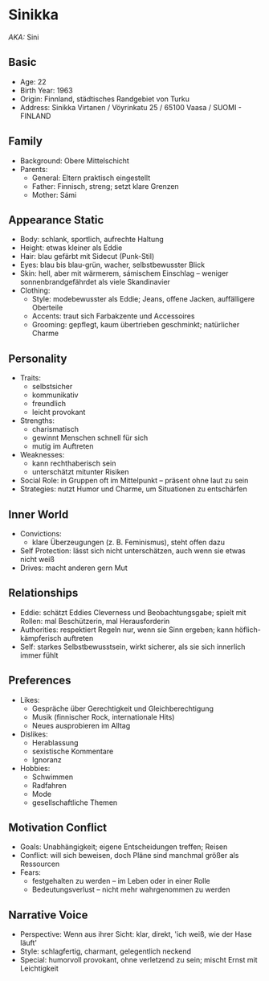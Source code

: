 # Sinikka

_AKA:_ Sini

## Basic
- Age: 22
- Birth Year: 1963
- Origin: Finnland, städtisches Randgebiet von Turku
- Address: Sinikka Virtanen / Vöyrinkatu 25 / 65100 Vaasa / SUOMI - FINLAND

## Family
- Background: Obere Mittelschicht
- Parents:
  - General: Eltern praktisch eingestellt
  - Father: Finnisch, streng; setzt klare Grenzen
  - Mother: Sámi

## Appearance Static
- Body: schlank, sportlich, aufrechte Haltung
- Height: etwas kleiner als Eddie
- Hair: blau gefärbt mit Sidecut (Punk-Stil)
- Eyes: blau bis blau-grün, wacher, selbstbewusster Blick
- Skin: hell, aber mit wärmerem, sámischem Einschlag – weniger sonnenbrandgefährdet als viele Skandinavier
- Clothing:
  - Style: modebewusster als Eddie; Jeans, offene Jacken, auffälligere Oberteile
  - Accents: traut sich Farbakzente und Accessoires
  - Grooming: gepflegt, kaum übertrieben geschminkt; natürlicher Charme

## Personality
- Traits:
  - selbstsicher
  - kommunikativ
  - freundlich
  - leicht provokant
- Strengths:
  - charismatisch
  - gewinnt Menschen schnell für sich
  - mutig im Auftreten
- Weaknesses:
  - kann rechthaberisch sein
  - unterschätzt mitunter Risiken
- Social Role: in Gruppen oft im Mittelpunkt – präsent ohne laut zu sein
- Strategies: nutzt Humor und Charme, um Situationen zu entschärfen

## Inner World
- Convictions:
  - klare Überzeugungen (z. B. Feminismus), steht offen dazu
- Self Protection: lässt sich nicht unterschätzen, auch wenn sie etwas nicht weiß
- Drives: macht anderen gern Mut

## Relationships
- Eddie: schätzt Eddies Cleverness und Beobachtungsgabe; spielt mit Rollen: mal Beschützerin, mal Herausforderin
- Authorities: respektiert Regeln nur, wenn sie Sinn ergeben; kann höflich-kämpferisch auftreten
- Self: starkes Selbstbewusstsein, wirkt sicherer, als sie sich innerlich immer fühlt

## Preferences
- Likes:
  - Gespräche über Gerechtigkeit und Gleichberechtigung
  - Musik (finnischer Rock, internationale Hits)
  - Neues ausprobieren im Alltag
- Dislikes:
  - Herablassung
  - sexistische Kommentare
  - Ignoranz
- Hobbies:
  - Schwimmen
  - Radfahren
  - Mode
  - gesellschaftliche Themen

## Motivation Conflict
- Goals: Unabhängigkeit; eigene Entscheidungen treffen; Reisen
- Conflict: will sich beweisen, doch Pläne sind manchmal größer als Ressourcen
- Fears:
  - festgehalten zu werden – im Leben oder in einer Rolle
  - Bedeutungsverlust – nicht mehr wahrgenommen zu werden

## Narrative Voice
- Perspective: Wenn aus ihrer Sicht: klar, direkt, 'ich weiß, wie der Hase läuft'
- Style: schlagfertig, charmant, gelegentlich neckend
- Special: humorvoll provokant, ohne verletzend zu sein; mischt Ernst mit Leichtigkeit
